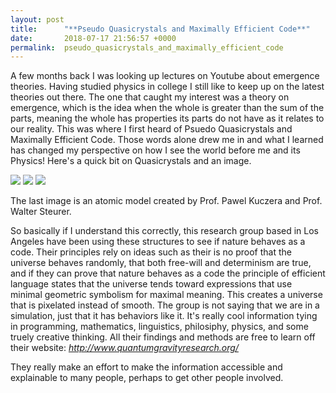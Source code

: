 ```yaml
---
layout: post
title:      "**Pseudo Quasicrystals and Maximally Efficient Code**"
date:       2018-07-17 21:56:57 +0000
permalink:  pseudo_quasicrystals_and_maximally_efficient_code
---
```



A few months back I was looking up lectures on Youtube about emergence theories. Having studied physics in college I still like to keep up on the latest theories out there. The one that caught my interest was a theory on emergence, which is the idea when the whole is greater than the sum of the parts, meaning the whole has properties its parts do not have as it relates to our reality. This was where I first heard of Psuedo Quasicrystals and Maximally Efficient Code. Those words alone drew me in and what I learned has changed my perspective on how I see the world before me and its Physics!  Here's a quick bit on Quasicrystals and an image.

![](https://3.bp.blogspot.com/-7VScHxfbqIM/Tpu_2HR2ZDI/AAAAAAAAA1M/oTwJQSOTd7Y/s1600/quas-1.jpg)
![](https://4.bp.blogspot.com/-mo_b2Z9UoCs/TpvAFcWnXvI/AAAAAAAAA1U/xWnPsRWf-SU/s1600/quas-2.jpg)
![](https://static1.squarespace.com/static/55520a32e4b08eb084d46a8d/t/55698cafe4b0e5845756d173/1432980659969/?format=2500w)

The last image is an atomic model created by Prof. Pawel Kuczera and Prof. Walter Steurer.

So basically if I understand this correctly, this research group based in Los Angeles have been using these structures to see if nature behaves as a code. Their principles rely on ideas such as their is no proof that the universe behaves randomly, that both free-will and determinism are true, and if they can prove that nature behaves as a code the principle of efficient language states that the universe tends toward expressions that use minimal geometric symbolism for maximal meaning. This creates a universe that is pixelated instead of smooth. The group is not saying that we are in a simulation, just that it has behaviors like it. It's really cool information tying in programming, mathematics, linguistics, philosiphy, physics, and some truely creative thinking. All their findings and methods are free to learn off their website: *http://www.quantumgravityresearch.org/*

They really make an effort to make the information accessible and explainable to many people, perhaps to get other people involved. 
